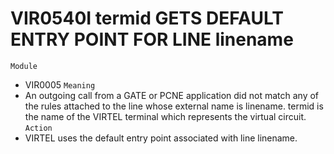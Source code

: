# VIR0540I termid GETS DEFAULT ENTRY POINT FOR LINE linename
`Module`
- 	VIR0005
`Meaning`
- An outgoing call from a GATE or PCNE application did not match any of the rules attached to the line whose external name is linename. termid is the name of the VIRTEL terminal which represents the virtual circuit.
`Action`
- VIRTEL uses the default entry point associated with line linename.

